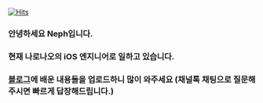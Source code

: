  [![Hits](https://hits.seeyoufarm.com/api/count/incr/badge.svg?url=https%3A%2F%2Fgithub.com%2FNeph3779&count_bg=%23A3DDCB&title_bg=%2303506F&icon=leaflet.svg&icon_color=%23A3DDCB&title=hits&edge_flat=false)](https://hits.seeyoufarm.com)
### 안녕하세요 Neph입니다.
### 현재 나로나오의 iOS 엔지니어로 일하고 있습니다.
### [블로그](https://neph3779.github.io/)에 배운 내용들을 업로드하니 많이 와주세요 (채널톡 채팅으로 질문해주시면 빠르게 답장해드립니다.)
